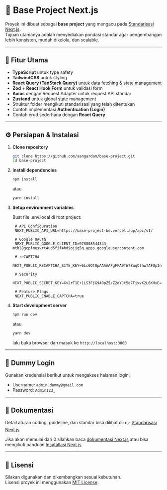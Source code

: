 # 🚀 Base Project Next.js

Proyek ini dibuat sebagai **base project** yang mengacu pada [Standarisasi Next.js](https://www.notion.so/Standarisasi-Next-Js-1d8bec233321805bac23c3ef20bd3099).  
Tujuan utamanya adalah menyediakan pondasi standar agar pengembangan lebih konsisten, mudah dikelola, dan scalable.  

---

## 📌 Fitur Utama
- **TypeScript** untuk type safety
- **TailwindCSS** untuk styling
- **React Query (TanStack Query)** untuk data fetching & state management
- **Zod** + **React Hook Form** untuk validasi form
- **Axios** dengan Request Adapter untuk request API standar
- **Zustand** untuk global state management
- Struktur folder mengikuti standarisasi yang telah ditentukan
- Contoh implementasi **Authentication (Login)**
- Contoh crud sederhana dengan **React Query**

---

## ⚙️ Persiapan & Instalasi

1. **Clone repository**
   ```bash
   git clone https://github.com/aangardam/base-project.git
   cd base-project
   ```

2. **Install dependencies**
   ```bash
   npm install
   ```
   atau
   ```bash
   yarn install
   ```
3. **Setup environment variables**

   Buat file .env.local di root project:
   ```env
    # API Configuration
    NEXT_PUBLIC_API_URL=https://base-project-be.vercel.app/api/v1/

    # Google OAuth
    NEXT_PUBLIC_GOOGLE_CLIENT_ID=978808544343-mthl8gcpfmesvrt4ud5fif4hd9ojjg5q.apps.googleusercontent.com

    # reCAPTCHA
    NEXT_PUBLIC_RECAPTCHA_SITE_KEY=6Lc6Ot0pAAAAAFgFFA9TW78uqOlhwTAFUpInirsE

    # Security
    NEXT_PUBLIC_SECRET_KEY=Gv2rT1E+1LS3FjG9A0pZ5/Z2oYJt5e7FjxvX2L6KHxE=

    # Feature Flags
    NEXT_PUBLIC_ENABLE_CAPTCHA=true
    ```

4. **Start development server**
   ```bash
   npm run dev
   ```
   atau
   ```bash
   yarn dev
   ```  
   lalu buka browser dan masuk ke `http://localhost:3000`

---

## 🔑 Dummy Login
Gunakan kredensial berikut untuk mengakses halaman login:
- Username: `admin.dummy@gmail.com`
- Password: `Admin123_`

---

## 📝 Dokumentasi
Detail aturan coding, guideline, dan standar bisa dilihat di:
👉 [Standarisasi Next.js](https://www.notion.so/Standarisasi-Next-Js-1d8bec233321805bac23c3ef20bd3099)

Jika akan memulai dari 0 silahkan baca [dokumentasi Next.js](https://nextjs.org/docs/getting-started)
atau bisa mengikuti panduan [Insatallasi Next.js](https://www.notion.so/Standarisasi-Next-Js-1d8bec233321805bac23c3ef20bd3099)

---

## 📄 Lisensi
Silakan digunakan dan dikembangkan sesuai kebutuhan.  
Lisensi proyek ini menggunakan [MIT License](./LICENSE).

